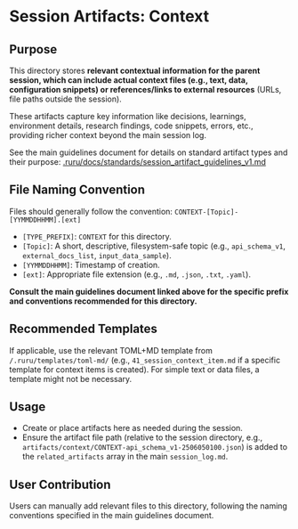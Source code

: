 # Session Artifacts: Context

## Purpose

This directory stores **relevant contextual information for the parent session, which can include actual context files (e.g., text, data, configuration snippets) or references/links to external resources** (URLs, file paths outside the session).

These artifacts capture key information like decisions, learnings, environment details, research findings, code snippets, errors, etc., providing richer context beyond the main session log.

See the main guidelines document for details on standard artifact types and their purpose:
[.ruru/docs/standards/session_artifact_guidelines_v1.md](/.ruru/docs/standards/session_artifact_guidelines_v1.md)

## File Naming Convention

Files should generally follow the convention: `CONTEXT-[Topic]-[YYMMDDHHMM].[ext]`

*   `[TYPE_PREFIX]`: `CONTEXT` for this directory.
*   `[Topic]`: A short, descriptive, filesystem-safe topic (e.g., `api_schema_v1`, `external_docs_list`, `input_data_sample`).
*   `[YYMMDDHHMM]`: Timestamp of creation.
*   `[ext]`: Appropriate file extension (e.g., `.md`, `.json`, `.txt`, `.yaml`).

**Consult the main guidelines document linked above for the specific prefix and conventions recommended for this directory.**

## Recommended Templates

If applicable, use the relevant TOML+MD template from `/.ruru/templates/toml-md/` (e.g., `41_session_context_item.md` if a specific template for context items is created). For simple text or data files, a template might not be necessary.

## Usage

*   Create or place artifacts here as needed during the session.
*   Ensure the artifact file path (relative to the session directory, e.g., `artifacts/context/CONTEXT-api_schema_v1-2506050100.json`) is added to the `related_artifacts` array in the main `session_log.md`.

## User Contribution

Users can manually add relevant files to this directory, following the naming conventions specified in the main guidelines document.